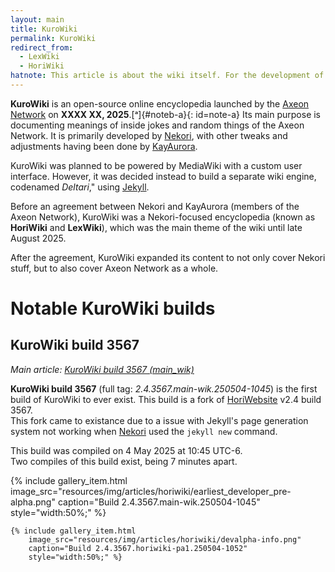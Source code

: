 ```yaml
---
layout: main
title: KuroWiki
permalink: KuroWiki
redirect_from:
  - LexWiki
  - HoriWiki
hatnote: This article is about the wiki itself. For the development of KuroWiki, see <a href='Development_of_KuroWiki'>Development of KuroWiki</a>. For the list of all known KuroWiki builds, see <a href='List_of_all_KuroWiki_builds'>List of all KuroWiki builds</a>
---
```


**KuroWiki** is an open-source online encyclopedia launched by the [Axeon Network](Axeon_Network) on **XXXX XX, 2025**.[ᵃ]{#noteb-a}{: id=note-a} Its main purpose is documenting meanings of inside jokes and random things of the Axeon Network. It is primarily developed by [Nekori](Nekori), with other tweaks and adjustments having been done by [KayAurora](KayAurora).

KuroWiki was planned to be powered by MediaWiki with a custom user interface. However, it was decided instead to build a separate wiki engine, codenamed *Deltari*," using [Jekyll](https://jekyllrb.com).

Before an agreement between Nekori and KayAurora (members of the Axeon Network), KuroWiki was a Nekori-focused encyclopedia (known as **HoriWiki** and **LexWiki**), which was the main theme of the wiki until late August 2025.

After the agreement, KuroWiki expanded its content to not only cover Nekori stuff, but to also cover Axeon Network as a whole.

# Notable KuroWiki builds

## KuroWiki build 3567

*Main article: [KuroWiki build 3567 (main_wik)](KuroWiki_build_3567_(main_wik))*

**KuroWiki build 3567** (full tag: *2.4.3567.main-wik.250504-1045*) is the first build of KuroWiki to ever exist. This build is a fork of [HoriWebsite](HoriWebsite) v2.4 build 3567.<br>This fork came to existance due to a issue with Jekyll's page generation system not working when [Nekori](Nekori) used the `jekyll new` command. 

This build was compiled on 4 May 2025 at 10:45 UTC-6.<br>Two compiles of this build exist, being 7 minutes apart.

<div class="wiki-gallery">
    {% include gallery_item.html 
        image_src="resources/img/articles/horiwiki/earliest_developer_pre-alpha.png" 
        caption="Build 2.4.3567.main-wik.250504-1045"
        style="width:50%;" %}

    {% include gallery_item.html 
        image_src="resources/img/articles/horiwiki/devalpha-info.png" 
        caption="Build 2.4.3567.horiwiki-pa1.250504-1052"
        style="width:50%;" %}
</div>